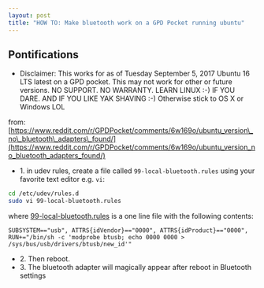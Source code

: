 ```yaml
---
layout: post
title: "HOW TO: Make bluetooth work on a GPD Pocket running ubuntu"
---
```


## Pontifications

* Disclaimer: This works for as of Tuesday September 5, 2017 Ubuntu 16 LTS latest on a GPD pocket. This may not work for other or future versions. NO SUPPORT. NO WARRANTY. LEARN LINUX :-) IF YOU DARE. AND IF YOU LIKE YAK SHAVING :-) Otherwise stick to OS X or Windows LOL

from: [https://www.reddit.com/r/GPDPocket/comments/6w169o/ubuntu_version\_no\_bluetooth\_adapters\_found/](https://www.reddit.com/r/GPDPocket/comments/6w169o/ubuntu_version_no_bluetooth_adapters_found/)

* 1\. in udev rules, create a file called ```99-local-bluetooth.rules``` using your favorite text editor e.g. ```vi```:

```bash
cd /etc/udev/rules.d
sudo vi 99-local-bluetooth.rules 
```

where [99-local-bluetooth.rules](https://gist.github.com/rtanglao/bdf4176d190f6b5f1db6a2e915debcd4#file-99-local-bluetooth-rules) is a one line file with the following contents:

```
SUBSYSTEM=="usb", ATTRS{idVendor}=="0000", ATTRS{idProduct}=="0000", RUN+="/bin/sh -c 'modprobe btusb; echo 0000 0000 > /sys/bus/usb/drivers/btusb/new_id'"
```

* 2\. Then reboot. 
* 3\. The bluetooth adapter will magically appear after reboot in Bluetooth settings